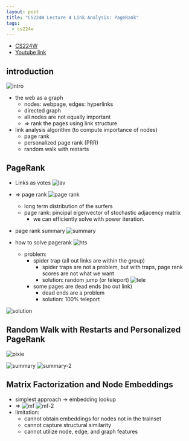 ```yaml
---
layout: post
title: "CS224W Lecture 4 Link Analysis: PageRank"
tags:
  - cs224w
---
```


- [CS224W](http://web.stanford.edu/class/cs224w/)
- [Youtube link](https://www.youtube.com/watch?v=TU0ankRcHmo)

## introduction

![intro](/images/cs224w/lecture4-intro.png)

- the web as a graph
  - nodes: webpage, edges: hyperlinks
  - directed graph
  - all nodes are not equally important
  - => rank the pages using link structure
- link analysis algorithm (to compute importance of nodes)
  - page rank
  - personalized page rank (PRR)
  - random walk with restarts

## PageRank

- Links as votes
    ![lav](/images/cs224w/lecture4-link-as-votes.png)
- => page rank
    ![page rank](/images/cs224w/lecture4-pagerank.png)
  - long term distribution of the surfers
  - page rank: pincipal eigenvector of stochastic adjacency matrix
    - we can efficiently solve with power iteration.
- page rank summary
    ![summary](/images/cs224w/lecture4-pagerank-summary.png)
- how to solve pagerank
    ![hts](/images/cs224w/lecture4-how-to-solve-pagerank.png)

  - problem:
    - spider trap (all out links are within the group)
      - spider traps are not a problem, but with traps, page rank scores are not what we want
      - solution: random jump (or teleport)
          ![tele](/images/cs224w/lecture4-teleport.png)
    - some pages are dead ends (no out link)
      - dead ends are a problem
      - solution: 100% teleport

![solution](/images/cs224w/lecture4-solution.png)

## Random Walk with Restarts and Personalized PageRank

![pixie](/images/cs224w/lecture4-pixie.png)

![summary](/images/cs224w/lecture4-3-summary.png)
![summary-2](/images/cs224w/lecture4-3-summary-2.png)

## Matrix Factorization and Node Embeddings

- simplest approach -> embedding lookup
- =>
    ![mf](/images/cs224w/lecture4-mf.png)
    ![mf-2](/images/cs224w/lecture4-mf-2.png)
- limitation:
  - cannot obtain embeddings for nodes not in the trainset
  - cannot capture structural similarity
  - cannot utilize node, edge, and graph features

<style>
article.post img {border: 1px solid #ccc;}
</style>
